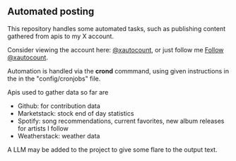 ## Automated posting

This repository handles some automated tasks, such as publishing content gathered from apis to my X account.

Consider viewing the account here:
[@xautocount](https://x.com/xautocount), or just follow me <a href="https://twitter.com/xautocount?ref_src=twsrc%5Etfw" class="twitter-follow-button" data-show-screen-name="false" data-dnt="true" data-show-count="false">Follow @xautocount</a><script async src="https://platform.twitter.com/widgets.js" charset="utf-8"></script>.

Automation is handled via the **crond** commmand, using given instructions in the in the "config/cronjobs" file.

Apis used to gather data so far are
+ Github: for contribution data
+ Marketstack: stock end of day statistics
+ Spotify: song recommendations, current favorites, new album releases for artists I follow
+ Weatherstack: weather data

A LLM may be added to the project to give some flare to the output text.